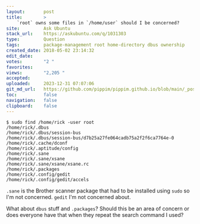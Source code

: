 ```yaml
---
layout:       post
title:        >
    `root` owns some files in `/home/user` should I be concerned?
site:         Ask Ubuntu
stack_url:    https://askubuntu.com/q/1031303
type:         Question
tags:         package-management root home-directory dbus ownership
created_date: 2018-05-02 23:14:32
edit_date:    
votes:        "2 "
favorites:    
views:        "2,205 "
accepted:     
uploaded:     2023-12-31 07:07:06
git_md_url:   https://github.com/pippim/pippim.github.io/blob/main/_posts/2018/2018-05-02-_root_-owns-some-files-in-__home_user_-should-I-be-concerned_.md
toc:          false
navigation:   false
clipboard:    false
---
```


``` 
$ sudo find /home/rick -user root 
/home/rick/.dbus
/home/rick/.dbus/session-bus
/home/rick/.dbus/session-bus/d7b25a27fe064cadb75a2f2f6ca7764e-0
/home/rick/.cache/dconf
/home/rick/.aptitude/config
/home/rick/.sane
/home/rick/.sane/xsane
/home/rick/.sane/xsane/xsane.rc
/home/rick/.packages
/home/rick/.config/gedit
/home/rick/.config/gedit/accels
```

`.sane` is the Brother scanner package that had to be installed using `sudo` so I'm not concerned. `gedit` I'm not concerned about. 

What about `dbus` stuff and `.packages`? Should this be an area of concern or does everyone have that when they repeat the search command I used?
